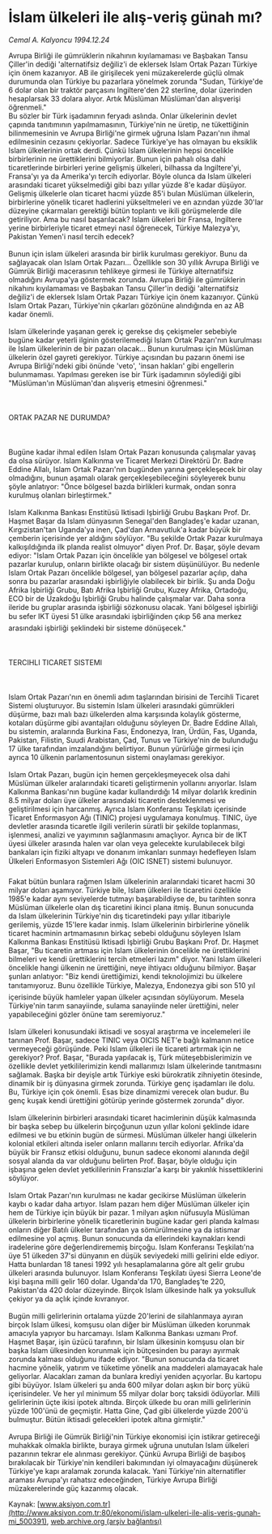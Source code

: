 # İslam ülkeleri ile alış-veriş günah mı?

*Cemal A. Kalyoncu 1994.12.24*

<div class="pNewsDetailMainContent" itemprop="articleBody">
 Avrupa Birliği ile gümrüklerin nikahının kıyılamaması ve Başbakan Tansu Çiller'in dediği 'alternatifsiz değiliz'i de eklersek Islam Ortak Pazarı Türkiye için önem kazanıyor. AB ile girişilecek yeni müzakerelerde güçlü olmak durumunda olan Türkiye bu pazarlara yönelmek zorunda "Sudan, Türkiye'de 6 dolar olan bir traktör parçasını Ingiltere'den 22 sterline, dolar üzerinden hesaplarsak 33 dolara alıyor. Artık Müslüman Müslüman'dan alışverişi öğrenmeli."
 <br/>
 Bu sözler bir Türk işadamının feryadı aslında. Onlar ülkelerinin devlet çapında tanıtımının yapılmamasının, Türkiye'nin ne üretip, ne tükettiğinin bilinmemesinin ve Avrupa Birliği'ne girmek uğruna Islam Pazarı'nın ihmal edilmesinin cezasını çekiyorlar. Sadece Türkiye'ye has olmayan bu eksiklik Islam ülkelerinin ortak derdi. Çünkü Islam ülkelerinin hepsi öncelikle birbirlerinin ne ürettiklerini bilmiyorlar.  Bunun için pahalı olsa dahi ticaretlerinde birbirleri yerine gelişmiş ülkeleri, bilhassa da  Ingiltere'yi, Fransa'yı ya da Amerika'yı tercih ediyorlar. Böyle olunca da Islam ülkeleri arasındaki ticaret yükselmediği gibi bazı yıllar yüzde 8'e kadar düşüyor. Gelişmiş ülkelerle olan ticaret hacmi yüzde 85'i bulan Müslüman ülkelerin, birbirlerine yönelik ticaret hadlerini yükseltmeleri ve en azından yüzde 30'lar düzeyine çıkarmaları gerektiği bütün toplantı ve ikili görüşmelerde dile getiriliyor. Ama bu nasıl başarılacak? Islam ülkeleri bir Fransa, Ingiltere yerine birbirleriyle ticaret etmeyi nasıl öğrenecek, Türkiye Malezya'yı, Pakistan Yemen'i nasıl tercih edecek?
 <br/>
 <br/>
 Bunun için islam ülkeleri arasında bir birlik kurulması gerekiyor. Bunu da sağlayacak olan Islam Ortak Pazarı... Özellikle son 30 yıllık Avrupa Birliği ve Gümrük Birliği macerasının tehlikeye girmesi ile Türkiye alternatifsiz olmadığını Avrupa'ya göstermek zorunda. Avrupa Birliği ile gümrüklerin nikahını kıyılamaması ve Başbakan Tansu Çiller'in dediği 'alternatifsiz değiliz'i de eklersek Islam Ortak Pazarı Türkiye için önem kazanıyor. Çünkü Islam Ortak Pazarı, Türkiye'nin çıkarları gözönüne alındığında en az AB kadar önemli.
 <br/>
 <br/>
 Islam ülkelerinde yaşanan gerek iç gerekse dış çekişmeler sebebiyle bugüne kadar yeterli ilginin gösterilemediği Islam Ortak Pazarı'nın kurulması ile Islam ülkelerinin de bir pazarı olacak... Bunun kurulması için Müslüman ülkelerin özel gayreti gerekiyor. Türkiye açısından bu pazarın önemi ise Avrupa Birliği'ndeki gibi önünde 'veto', 'insan hakları' gibi engellerin bulunmaması. Yapılması gereken ise bir Türk işadamının söylediği gibi "Müslüman'ın Müslüman'dan alışveriş etmesini öğrenmesi."
 <br/>
 <br/>
 <br/>
 <br/>
 ORTAK PAZAR NE DURUMDA?
 <br/>
 <br/>
 <br/>
 <br/>
 Bugüne kadar ihmal edilen Islam Ortak Pazarı konusunda çalışmalar yavaş da olsa sürüyor. Islam Kalkınma ve Ticaret Merkezi Direktörü Dr. Badre Eddine Allalı, Islam Ortak Pazarı'nın bugünden yarına gerçekleşecek bir olay olmadığını, bunun aşamalı olarak gerçekleşebileceğini söyleyerek bunu şöyle anlatıyor: "Önce bölgesel bazda birlikleri kurmak, ondan sonra kurulmuş olanları birleştirmek."
 <br/>
 <br/>
 Islam Kalkınma Bankası Enstitüsü Iktisadi Işbirliği Grubu Başkanı Prof. Dr. Haşmet Başar da Islam dünyasının Senegal'den Bangladeş'e kadar uzanan, Kırgızistan'tan Uganda'ya inen, Çad'dan Arnavutluk'a kadar büyük bir çemberin içerisinde yer aldığını söylüyor. "Bu şekilde Ortak Pazar kurulmaya kalkışıldığında ilk planda realist olmuyor" diyen Prof. Dr. Başar, şöyle devam ediyor: "Islam Ortak Pazarı için öncelikle yan bölgesel ve bölgesel ortak pazarlar kurulup, onların birlikte olacağı bir sistem düşünülüyor. Bu nedenle Islam Ortak Pazarı öncelikle bölgesel, yan bölgesel pazarlar açılıp, daha sonra bu pazarlar arasındaki işbirliğiyle olabilecek bir birlik. Şu anda Doğu Afrika Işbirliği Grubu, Batı Afrika Işbirliği Grubu, Kuzey Afrika, Ortadoğu, ECO bir de Uzakdoğu Işbirliği Grubu halinde çalışmalar var. Daha sonra ileride bu gruplar arasında işbirliği sözkonusu olacak. Yani bölgesel işbirliği bu sefer IKT üyesi 51 ülke arasındaki işbirliğinden çıkıp 56 ana merkez arasındaki işbirliği şeklindeki bir sisteme dönüşecek."
 <br/>
 <br/>
 <br/>
 <br/>
 TERCIHLI TICARET SISTEMI
 <br/>
 <br/>
 <br/>
 <br/>
 Islam Ortak Pazarı'nın en önemli adım taşlarından birisini de Tercihli Ticaret Sistemi oluşturuyor. Bu sistemin Islam ülkeleri arasındaki gümrükleri düşürme, bazı malı bazı ülkelerden alma karşısında kolaylık gösterme, kotaları düşürme gibi avantajları olduğunu söyleyen Dr. Badre Eddine Allalı, bu sistemin, aralarında Burkina Fası, Endonezya, Iran, Ürdün, Fas, Uganda, Pakistan, Filistin, Suudi Arabistan, Çad, Tunus ve Türkiye'nin de bulunduğu 17 ülke tarafından imzalandığını belirtiyor. Bunun yürürlüğe girmesi için ayrıca 10 ülkenin parlamentosunun sistemi onaylaması gerekiyor.
 <br/>
 <br/>
 Islam Ortak Pazarı, bugün için hemen gerçekleşmeyecek olsa dahi Müslüman ülkeler aralarındaki ticareti geliştirmenin yollarını arıyorlar. Islam Kalkınma Bankası'nın bugüne kadar kullandırdığı 14 milyar dolarlık kredinin 8.5 milyar doları üye ülkeler arasındaki ticaretin desteklenmesi ve geliştirilmesi için harcanmış. Ayrıca Islam Konferansı Teşkilatı içerisinde Ticaret Enformasyon Ağı (TINIC) projesi uygulamaya konulmuş. TINIC, üye devletler arasında ticaretle ilgili verilerin süratli bir şekilde toplanması, işlenmesi, analizi ve yayımının sağlanmasını amaçlıyor. Ayrıca bir de IKT üyesi ülkeler arasında halen var olan veya gelecekte kurulabilecek bilgi bankaları için fiziki altyapı ve donanım imkanları sunmayı hedefleyen Islam Ülkeleri Enformasyon Sistemleri Ağı (OIC ISNET) sistemi bulunuyor.
 <br/>
 <br/>
 Fakat bütün bunlara rağmen Islam ülkelerinin aralarındaki ticaret hacmi 30 milyar doları aşamıyor. Türkiye bile, Islam ülkeleri ile ticaretini özellikle 1985'e kadar aynı seviyelerde tutmayı başarabildiyse de, bu tarihten sonra Müslüman ülkelerle olan dış ticaretini ikinci plana itmiş. Bunun sonucunda da Islam ülkelerinin Türkiye'nin dış ticaretindeki payı yıllar itibariyle gerilemiş, yüzde 15'lere kadar inmiş. Islam ülkelerinin birbirlerine yönelik ticaret hacminin artmamasının birkaç sebebi olduğunu söyleyen Islam Kalkınma Bankası Enstitüsü Iktisadi Işbirliği Grubu Başkanı Prof. Dr. Haşmet Başar, "Bu ticaretin artması için Islam ülkelerinin öncelikle ne ürettiklerini bilmeleri ve kendi ürettiklerini tercih etmeleri lazım" diyor. Yani Islam ülkeleri öncelikle hangi ülkenin ne ürettiğini, neye ihtiyacı olduğunu  bilmiyor. Başar şunları anlatıyor: "Biz kendi ürettiğimizi, kendi teknolojimizi bu ülkelere tanıtamıyoruz. Bunu özellikle Türkiye, Malezya, Endonezya gibi son 510 yıl içerisinde büyük hamleler yapan ülkeler açısından söylüyorum. Mesela Türkiye'nin tarım sanayiinde, sulama sanayiinde neler ürettiğini, neler yapabileceğini gözler önüne tam seremiyoruz."
 <br/>
 <br/>
 Islam ülkeleri konusundaki iktisadi ve sosyal araştırma ve incelemeleri ile tanınan Prof. Başar, sadece TINIC veya OICIS NET'e bağlı kalmanın netice vermeyeceği görüşünde. Peki Islam ülkeleri ile ticareti artırmak için ne gerekiyor? Prof. Başar, "Burada yapılacak iş, Türk müteşebbislerimizin ve özellikle devlet yetkililerimizin kendi mallarımızı Islam ülkelerinde tanıtmasını sağlamak. Başka bir deyişle artık Türkiye eski bürokratik zihniyetin ötesinde, dinamik bir iş dünyasına girmek zorunda. Türkiye genç işadamları ile dolu. Bu, Türkiye için çok önemli. Esas bize dinamizmi verecek olan budur. Bu genç kuşak kendi ürettiğini götürüp yerinde göstermek zorunda" diyor.
 <br/>
 <br/>
 Islam ülkelerinin birbirleri arasındaki ticaret hacimlerinin düşük kalmasında bir başka sebep bu ülkelerin birçoğunun uzun yıllar koloni şeklinde idare edilmesi ve bu etkinin bugün de sürmesi. Müslüman ülkeler hangi ülkelerin kolonial etkileri altında iseler onların mallarını tercih ediyorlar. Afrika'da büyük bir Fransız etkisi olduğunu, bunun sadece ekonomi alanında değil sosyal alanda da var olduğunu belirten Prof. Başar, böyle olduğu için işbaşına gelen devlet yetkililerinin Fransızlar'a karşı bir yakınlık hissettiklerini söylüyor.
 <br/>
 <br/>
 Islam Ortak Pazarı'nın kurulması ne kadar gecikirse Müslüman ülkelerin kaybı o kadar daha artıyor. Islam pazarı hem diğer Müslüman ülkeler için hem de Türkiye için büyük bir pazar. 1 milyarı aşkın nüfusuyla Müslüman ülkelerin birbirlerine yönelik ticaretlerinin bugüne kadar geri planda kalması onların diğer Batılı ülkeler tarafından ya sömürülmesine ya da istismar edilmesine yol açmış. Bunun sonucunda da ellerindeki kaynakları kendi iradelerine göre değerlendirememiş birçoğu. Islam Konferansı Teşkilatı'na üye 51 ülkeden 37'si dünyanın en düşük seviyedeki milli gelirini elde ediyor. Hatta bunlardan 18 tanesi 1992 yılı hesaplamalarına göre alt gelir grubu ülkeleri arasında bulunuyor. Islam Konferansı Teşkilatı üyesi Sierra Leone'de kişi başına milli gelir 160 dolar. Uganda'da 170, Bangladeş'te 220, Pakistan'da 420 dolar düzeyinde. Birçok Islam ülkesinde halk ya yoksulluk çekiyor ya da açlık içinde kıvranıyor.
 <br/>
 <br/>
 Bugün milli gelirlerinin ortalama yüzde 20'lerini de silahlanmaya ayıran birçok Islam ülkesi, komşusu olan diğer bir Müslüman ülkeden korunmak amacıyla yapıyor bu harcamayı. Islam Kalkınma Bankası uzmanı Prof. Haşmet Başar, işin üzücü tarafının, bir Islam ülkesinin komşusu olan bir başka Islam ülkesinden korunmak için bütçesinden bu parayı ayırmak zorunda kalması olduğunu ifade ediyor. "Bunun sonucunda da ticaret hacmine yönelik, yatırım ve tüketime yönelik ana maddeleri alamayacak hale geliyorlar. Alacakları zaman da bunlara krediyi yeniden açıyorlar. Bu kartopu gibi büyüyor. Islam ülkeleri şu anda 600 milyar doları aşkın bir borç yükü içerisindeler. Ve her yıl minimum 55 milyar dolar borç taksidi ödüyorlar. Milli gelirlerinin üçte ikisi ipotek altında. Birçok ülkede bu oran milli gelirlerinin yüzde 100'ünü de geçmiştir. Hatta Gine, Çad gibi ülkelerde yüzde 200'ü bulmuştur. Bütün iktisadi gelecekleri ipotek altına girmiştir."
 <br/>
 <br/>
 Avrupa Birliği ile Gümrük Birliği'nin Türkiye ekonomisi için istikrar getireceği muhakkak olmakla birlikte, buraya girmek uğruna unutulan Islam ülkeleri pazarının tekrar ele alınması gerekiyor. Çünkü Avrupa Birliği de başıboş bırakılacak bir Türkiye'nin kendileri bakımından iyi olmayacağını düşünerek Türkiye'ye kapı aralamak zorunda kalacak. Yani Türkiye'nin alternatifler araması Avrupa'yı rahatsız edeceğinden, Türkiye Avrupa Birliği müzakerelerinde güç kazanmış olacak.
 <br/>
</div>


Kaynak: [www.aksiyon.com.tr](http://www.aksiyon.com.tr:80/ekonomi/islam-ulkeleri-ile-alis-veris-gunah-mi_500391), [web.archive.org (arşiv bağlantısı)](http://web.archive.org/web/20150828223914/http://www.aksiyon.com.tr:80/ekonomi/islam-ulkeleri-ile-alis-veris-gunah-mi_500391)

